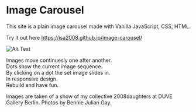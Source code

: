 # Image Carousel

This site is a plain image carousel made with Vanilla JavaScript, CSS, HTML.

Try it out here https://isa2008.github.io/image-carousel/

![Alt Text](demo-pics-gifs/image-carousel.png)

Images move continuesly one after another.\
Dots show the current image sequence.\
By clicking on a dot the set image slides in.\
In responsive design.\
Rebuild and have fun.

Images are taken of a show of my collective 2008daughters at DUVE Gallery Berlin. Photos by Bennie Julian Gay.
